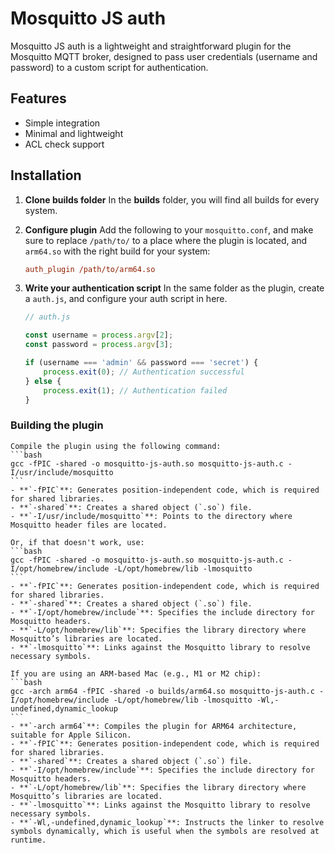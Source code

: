 # Mosquitto JS auth

Mosquitto JS auth is a lightweight and straightforward plugin for the Mosquitto MQTT broker, designed to pass user credentials (username and password) to a custom script for authentication. 

## Features

- Simple integration
- Minimal and lightweight
- ACL check support

## Installation

1. **Clone builds folder**
	In the **builds** folder, you will find all builds for every system. 

2. **Configure plugin**
    Add the following to your `mosquitto.conf`, and make sure to replace `/path/to/` to a place where the plugin is located, and `arm64.so` with the right build for your system:
    ```ini
    auth_plugin /path/to/arm64.so
    ```

4. **Write your authentication script**
    In the same folder as the plugin, create a `auth.js`, and configure your auth script in here.

    ```javascript
    // auth.js

    const username = process.argv[2];
    const password = process.argv[3];

    if (username === 'admin' && password === 'secret') {
        process.exit(0); // Authentication successful
    } else {
        process.exit(1); // Authentication failed
    }
    ```



### Building the plugin

	Compile the plugin using the following command:
	```bash
	gcc -fPIC -shared -o mosquitto-js-auth.so mosquitto-js-auth.c -I/usr/include/mosquitto
	```
	- **`-fPIC`**: Generates position-independent code, which is required for shared libraries.
	- **`-shared`**: Creates a shared object (`.so`) file.
	- **`-I/usr/include/mosquitto`**: Points to the directory where Mosquitto header files are located.

	Or, if that doesn't work, use:
	```bash
	gcc -fPIC -shared -o mosquitto-js-auth.so mosquitto-js-auth.c -I/opt/homebrew/include -L/opt/homebrew/lib -lmosquitto
	```
	- **`-fPIC`**: Generates position-independent code, which is required for shared libraries.
	- **`-shared`**: Creates a shared object (`.so`) file.
	- **`-I/opt/homebrew/include`**: Specifies the include directory for Mosquitto headers.
	- **`-L/opt/homebrew/lib`**: Specifies the library directory where Mosquitto’s libraries are located.
	- **`-lmosquitto`**: Links against the Mosquitto library to resolve necessary symbols.

	If you are using an ARM-based Mac (e.g., M1 or M2 chip):
	```bash
	gcc -arch arm64 -fPIC -shared -o builds/arm64.so mosquitto-js-auth.c -I/opt/homebrew/include -L/opt/homebrew/lib -lmosquitto -Wl,-undefined,dynamic_lookup
	```
	- **`-arch arm64`**: Compiles the plugin for ARM64 architecture, suitable for Apple Silicon.
	- **`-fPIC`**: Generates position-independent code, which is required for shared libraries.
	- **`-shared`**: Creates a shared object (`.so`) file.
	- **`-I/opt/homebrew/include`**: Specifies the include directory for Mosquitto headers.
	- **`-L/opt/homebrew/lib`**: Specifies the library directory where Mosquitto’s libraries are located.
	- **`-lmosquitto`**: Links against the Mosquitto library to resolve necessary symbols.
	- **`-Wl,-undefined,dynamic_lookup`**: Instructs the linker to resolve symbols dynamically, which is useful when the symbols are resolved at runtime.